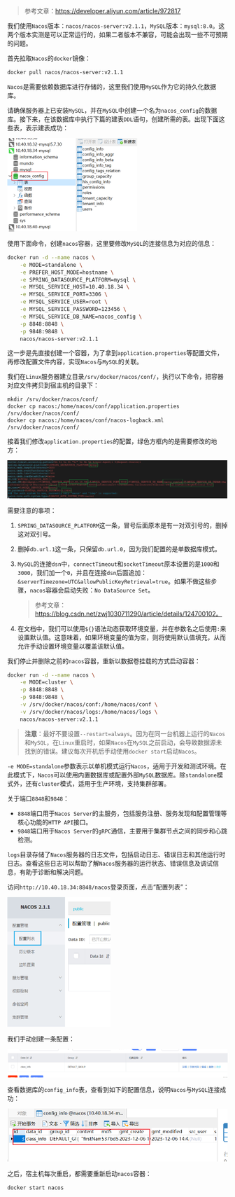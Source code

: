 > 参考文章：https://developer.aliyun.com/article/972817

我们使用`Nacos`版本：`nacos/nacos-server:v2.1.1`，`MySQL`版本：`mysql:8.0`。这两个版本实测是可以正常运行的，如果二者版本不兼容，可能会出现一些不可预期的问题。

首先拉取`Nacos`的`docker`镜像：

```bash
docker pull nacos/nacos-server:v2.1.1
```

`Nacos`是需要依赖数据库进行存储的，这里我们使用`MySQL`作为它的持久化数据库。

请确保服务器上已安装`MySQL`，并在`MySQL`中创建一个名为`nacos_config`的数据库。接下来，在该数据库中执行下篇的建表`DDL`语句，创建所需的表。出现下面这些表，表示建表成功：

<img src="image/image-20240507094048783.png" alt="image-20240507094048783" style="zoom:50%;" />

使用下面命令，创建`nacos`容器，这里要修改`MySQL`的连接信息为对应的信息：

```sh
docker run -d --name nacos \
    -e MODE=standalone \
    -e PREFER_HOST_MODE=hostname \
    -e SPRING_DATASOURCE_PLATFORM=mysql \
    -e MYSQL_SERVICE_HOST=10.40.18.34 \
    -e MYSQL_SERVICE_PORT=3306 \
    -e MYSQL_SERVICE_USER=root \
    -e MYSQL_SERVICE_PASSWORD=123456 \
    -e MYSQL_SERVICE_DB_NAME=nacos_config \
    -p 8848:8848 \
    -p 9848:9848 \
    nacos/nacos-server:v2.1.1
```

这一步是先直接创建一个容器，为了拿到`application.properties`等配置文件，再修改配置文件内容，实现`Nacos`与`MySQL`的关联。

我们在`Linux`服务器建立目录`/srv/docker/nacos/conf/`，执行以下命令，把容器对应文件拷贝到宿主机的目录下：

```shell
mkdir /srv/docker/nacos/conf/
docker cp nacos:/home/nacos/conf/application.properties /srv/docker/nacos/conf/
docker cp nacos:/home/nacos/conf/nacos-logback.xml /srv/docker/nacos/conf/
```

接着我们修改`application.properties`的配置，绿色方框内的是需要修改的地方：

![image-20240507095331199](image/image-20240507095331199.png)

需要注意的事项：

1. `SPRING_DATASOURCE_PLATFORM`这一条，冒号后面原本是有一对双引号的，删掉这对双引号。

2. 删掉`db.url.1`这一条，只保留`db.url.0`，因为我们配置的是单数据库模式。

3. `MySQL`的连接`dsn`中，`connectTimeout`和`socketTimeout`原本设置的是`1000`和`3000`，我们加一个`0`，并且在连接`dsn`后面追加：`&serverTimezone=UTC&allowPublicKeyRetrieval=true`。如果不做这些步骤，`nacos`容器会启动失败：`No DataSource Set`。

   > 参考文章：https://blog.csdn.net/zwj1030711290/article/details/124700102。

4. 在文档中，我们可以使用`${}`语法动态获取环境变量，并在参数名之后使用`:`来设置默认值。这意味着，如果环境变量的值为空，则将使用默认值填充，从而允许手动设置环境变量以覆盖该默认值。

我们停止并删除之前的`nacos`容器，重新以数据卷挂载的方式启动容器：

```bash
docker run -d --name nacos \
    -e MODE=cluster \
    -p 8848:8848 \
    -p 9848:9848 \
    -v /srv/docker/nacos/conf:/home/nacos/conf \
    -v /srv/docker/nacos/logs:/home/nacos/logs \
    nacos/nacos-server:v2.1.1
```

> **注意**：最好不要设置`--restart=always`。因为在同一台机器上运行的`Nacos`和`MySQL`，在`Linux`重启时，如果`Nacos`在`MySQL`之前启动，会导致数据源未找到的错误。建议每次开机后手动使用`docker start`启动`Nacos`。

`-e MODE=standalone`参数表示以单机模式运行`Nacos`，适用于开发和测试环境。在此模式下，`Nacos`可以使用内置数据库或配置外部`MySQL`数据库。除`standalone`模式外，还有`cluster`模式，适用于生产环境，支持集群部署。

关于端口`8848`和`9848`：

- `8848`端口用于`Nacos Server`的主服务，包括服务注册、服务发现和配置管理等核心功能的`HTTP API`接口。
- `9848`端口用于`Nacos Server`的`gRPC`通信，主要用于集群节点之间的同步和心跳检测。

`logs`目录存储了`Nacos`服务器的日志文件，包括启动日志、错误日志和其他运行时日志。查看这些日志可以帮助了解`Nacos`服务器的运行状态、错误信息及调试信息，有助于诊断和解决问题。

访问`http://10.40.18.34:8848/nacos`登录页面，点击“配置列表”：

<img src="image/image-20231206144150291.png" alt="image-20231206144150291" style="zoom:50%;" />

我们手动创建一条配置：

![image-20231206144247252](image/image-20231206144247252.png)

查看数据库的`config_info`表，查看到如下的配置信息，说明`Nacos`与`MySQL`连接成功：

<img src="image/image-20231206144314980.png" alt="image-20231206144314980" style="zoom:67%;" />

之后，宿主机每次重启，都需要重新启动`nacos`容器：

```bash
docker start nacos
```
